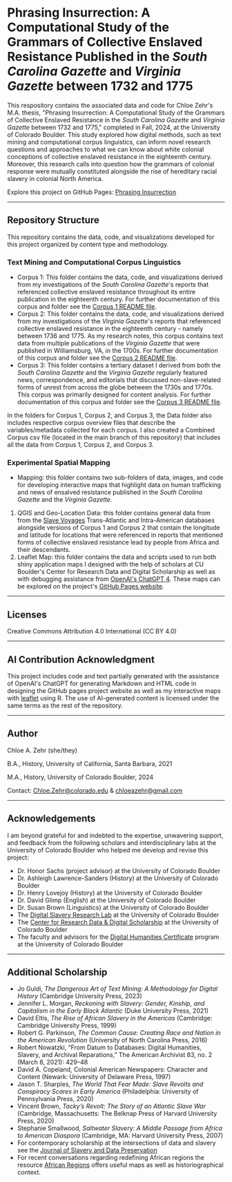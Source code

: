 # Phrasing Insurrection: A Computational Study of the Grammars of Collective Enslaved Resistance Published in the *South Carolina Gazette* and *Virginia Gazette* between 1732 and 1775

This respository contains the associated data and code for Chloe Zehr's M.A. thesis, "Phrasing Insurrection: A Computational Study of the Grammars of Collective Enslaved Resistance in the *South Carolina Gazette* and *Virginia Gazette* between 1732 and 1775," completed in Fall, 2024, at the University of Colorado Boulder. This study explored how digital methods, such as text mining and computational corpus linguistics, can inform novel research questions and approaches to what we can know about white colonial conceptions of collective enslaved resistance in the eighteenth century. Moreover, this research calls into question how the grammars of colonial response were mutually constituted alongside the rise of hereditary racial slavery in colonial North America. 

Explore this project on GitHub Pages: [Phrasing Insurrection](https://chloeazehr.github.io/phrasing-insurrection/)

---

## Repository Structure
This repository contains the data, code, and visualizations developed for this project organized by content type and methodology. 

### Text Mining and Computational Corpus Linguistics
- Corpus 1: This folder contains the data, code, and visualizations derived from my investigations of the *South Carolina Gazette*'s reports that referenced collective enslaved resistance throughout its entire publication in the eighteenth century. For further documentation of this corpus and folder see the [Corpus 1 README file](https://github.com/chloeazehr/phrasing-insurrection/blob/main/Corpus%201/Corpus1-README.md).
- Corpus 2: This folder contains the data, code, and visualizations derived from my investigations of the *Virginia Gazette*'s reports that referenced collective enslaved resistance in the eighteenth century - namely between 1736 and 1775. As my research notes, this corpus contains text data from multiple publications of the *Virginia Gazette* that were published in Williamsburg, VA, in the 1700s. For further documentation of this corpus and folder see the [Corpus 2 README file](https://github.com/chloeazehr/phrasing-insurrection/blob/main/Corpus%202/Corpus2-README.md).
- Corpus 3: This folder contains a tertiary dataset I derived from both the *South Carolina Gazette* and the *Virginia Gazette* regularly featured news, correspondence, and editorials that discussed non-slave-related forms of unrest from across the globe between the 1730s and 1770s. This corpus was primarily designed for content analysis. For further documentation of this corpus and folder see the [Corpus 3 README file](https://github.com/chloeazehr/phrasing-insurrection/edit/main/Corpus%203/Corpus3-README.md).

In the folders for Corpus 1, Corpus 2, and Corpus 3, the Data folder also includes respective corpus overview files that describe the variables/metadata collected for each corpus. I also created a Combined Corpus csv file (located in the main branch of this repository) that includes all the data from Corpus 1, Corpus 2, and Corpus 3. 

### Experimental Spatial Mapping
- Mapping: this folder contains two sub-folders of data, images, and code for developing interactive maps that highlight data on human trafficking and news of ensalved resistance published in the *South Carolina Gazette* and the *Virginia Gazette.*
1. QGIS and Geo-Location Data: this folder contains general data from from the [Slave Voyages](https://www.slavevoyages.org/) Trans-Atlantic and Intra-American databases alongside versions of Corpus 1 and Corpus 2 that contain the longitude and latitude for locations that were referenced in reports that mentioned forms of collective enslaved resistance lead by people from Africa and their descendants. 
2. Leaflet Map: this folder contains the data and scripts used to run both shiny application maps I designed with the help of scholars at CU Boulder's Center for Research Data and Digital Scholarship as well as with debugging assistance from [OpenAI's ChatGPT 4](https://chatgpt.com/). These maps can be explored on the project's [GitHub Pages website](https://chloeazehr.github.io/phrasing-insurrection/). 

---

## Licenses
Creative Commons Attribution 4.0 International (CC BY 4.0)

---

## AI Contribution Acknowledgment
This project includes code and text partially generated with the assistance of OpenAI's ChatGPT for generating Markdown and HTML code in designing the GitHub pages project website as well as my interactive maps with [leaflet](https://leafletjs.com/) using R. The use of AI-generated content is licensed under the same terms as the rest of the repository.

---

## Author
Chloe A. Zehr (she/they)

B.A., History, University of California, Santa Barbara, 2021

M.A., History, University of Colorado Boulder, 2024

Contact: Chloe.Zehr@colorado.edu & chloeazehr@gmail.com

---

## Acknowledgements
I am beyond grateful for and indebted to the expertise, unwavering support, and feedback from the following scholars and interdisciplinary labs at the University of Colorado Boulder who helped me develop and revise this project: 
- Dr. Honor Sachs (project advisor) at the University of Colorado Boulder
- Dr. Ashleigh Lawrence-Sanders (History) at the University of Colorado Boulder
- Dr. Henry Lovejoy (History) at the University of Colorado Boulder
- Dr. David Glimp (English) at the University of Colorado Boulder
- Dr. Susan Brown (Linguistics) at the University of Colorado Boulder
- The [Digital Slavery Research Lab](https://www.colorado.edu/lab/dsrl/) at the University of Colorado Boulder
- The [Center for Research Data & Digital Scholarship](https://www.colorado.edu/crdds/) at the University of Colorado Boulder
- The faculty and advisors for the [Digital Humanities Certificate](https://www.colorado.edu/crdds/dhgc) program at the University of Colorado Boulder

---

## Additional Scholarship
- Jo Guldi, *The Dangerous Art of Text Mining: A Methodology for Digital History* (Cambridge University Press, 2023)
- Jennifer L. Morgan, *Reckoning with Slavery: Gender, Kinship, and Capitalism in the Early Black Atlantic* (Duke University Press, 2021)
- David Eltis, *The Rise of African Slavery in the Americas* (Cambridge: Cambridge University Press, 1999)
- Robert G. Parkinson, *The Common Cause: Creating Race and Nation in the American Revolution* (University of North Carolina Press, 2016)
- Robert Nowatzki, “From Datum to Databases: Digital Humanities, Slavery, and Archival Reparations,” The American Archivist 83, no. 2 (March 8, 2021): 429–48
- David A. Copeland, Colonial American Newspapers: Character and Content (Newark: University of Delaware Press, 1997)
- Jason T. Sharples, *The World That Fear Made: Slave Revolts and Conspiracy Scares in Early America* (Philadelphia: University of Pennsylvania Press, 2020)
- Vincent Brown, *Tacky’s Revolt: The Story of an Atlantic Slave War* (Cambridge, Massachusetts: The Belknap Press of Harvard University Press, 2020)
- Stephanie Smallwood, *Saltwater Slavery: A Middle Passage from Africa to American Diaspora* (Cambridge, MA: Harvard University Press, 2007)
- For contemporary scholarship at the intersections of data and slavery see the [Journal of Slavery and Data Preservation](https://jsdp.enslaved.org/)
- For recent conversations regarding redefining African regions the resource [African Regions](https://www.africanregions.org/index.php) offers useful maps as well as historiographical context.
